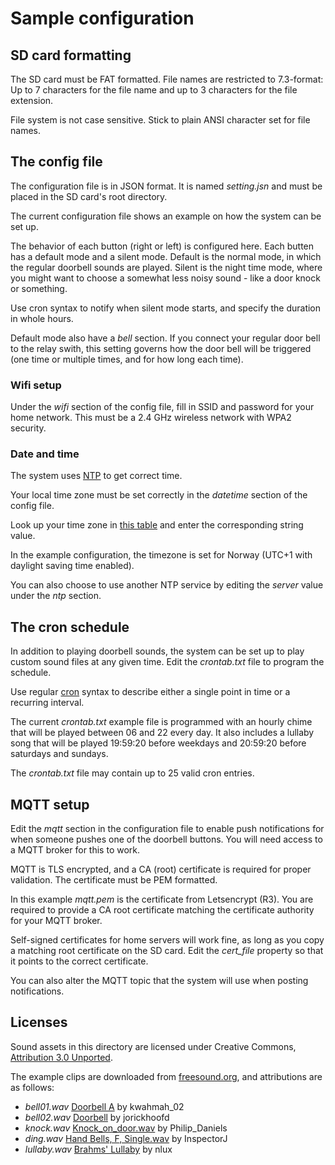 # Sample configuration

## SD card formatting

The SD card must be FAT formatted. File names are restricted to 7.3-format: Up to 7 characters for the file name
and up to 3 characters for the file extension.

File system is not case sensitive. Stick to plain ANSI character set for file names.

## The config file

The configuration file is in JSON format. It is named _setting.jsn_ and must be placed in the SD card's
root directory.

The current configuration file shows an example on how the system can be set up.

The behavior of each button (right or left) is configured here. Each butten has a default mode and a
silent mode. Default is the normal mode, in which the regular doorbell sounds are played. Silent is
the night time mode, where you might want to choose a somewhat less noisy sound - like a door knock
or something.

Use cron syntax to notify when silent mode starts, and specify the duration in whole hours.

Default mode also have a _bell_ section. If you connect your regular door bell to the relay swith,
this setting governs how the door bell will be triggered (one time or multiple times,
and for how long each time).

### Wifi setup

Under the _wifi_ section of the config file, fill in SSID and password for your home network.
This must be a 2.4 GHz wireless network with WPA2 security.

### Date and time

The system uses [NTP](https://no.wikipedia.org/wiki/Network_Time_Protocol) to get correct time.

Your local time zone must be set correctly in the _datetime_ section of the config file.

Look up your time zone in [this table](https://github.com/nayarsystems/posix_tz_db/blob/master/zones.csv)
and enter the corresponding string value.

In the example configuration, the timezone is set for Norway (UTC+1 with daylight saving time enabled).

You can also choose to use another NTP service by editing the _server_ value under the _ntp_ section.

## The cron schedule

In addition to playing doorbell sounds, the system can be set up to play custom sound files at any given
time. Edit the _crontab.txt_ file to program the schedule.

Use regular [cron](https://en.wikipedia.org/wiki/Cron) syntax to describe either a single point in time
or a recurring interval.

The current _crontab.txt_ example file is programmed with an hourly chime that will be played
between 06 and 22 every day. It also includes a lullaby song that will be played 19:59:20 before
weekdays and 20:59:20 before saturdays and sundays.

The _crontab.txt_ file may contain up to 25 valid cron entries.

## MQTT setup

Edit the _mqtt_ section in the configuration file to enable push notifications for when someone pushes
one of the doorbell buttons. You will need access to a MQTT broker for this to work.

MQTT is TLS encrypted, and a CA (root) certificate is required for proper validation. The certificate
must be PEM formatted.

In this example _mqtt.pem_ is the certificate from Letsencrypt (R3). You are required to provide
a CA root certificate matching the certificate authority for your MQTT broker.

Self-signed certificates for home servers will work fine, as long as you copy a matching root
certificate on the SD card. Edit the _cert_file_ property so that it points to
the correct certificate.

You can also alter the MQTT topic that the system will use when posting notifications.

## Licenses

Sound assets in this directory are licensed under Creative Commons,
[Attribution 3.0 Unported](https://creativecommons.org/licenses/by/3.0/).

The example clips are downloaded from [freesound.org](https://freesound.org/),
and attributions are as follows:

* _bell01.wav_ [Doorbell A](https://freesound.org/people/kwahmah_02/sounds/275072/) by kwahmah_02
* _bell02.wav_ [Doorbell](https://freesound.org/people/jorickhoofd/sounds/177875/) by jorickhoofd
* _knock.wav_ [Knock_on_door.wav](https://freesound.org/people/Philip_Daniels/sounds/244325/) by Philip_Daniels
* _ding.wav_ [Hand Bells, F, Single.wav](https://freesound.org/people/InspectorJ/sounds/339816/) by InspectorJ
* _lullaby.wav_ [Brahms' Lullaby](https://freesound.org/people/nlux/sounds/621586/) by nlux
